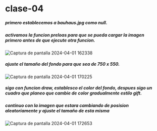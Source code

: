 # clase-04
##### primero establecemos a bauhaus.jpg como null.
##### activamos la funcion preloas para que se pueda cargar la imagen primero antes de que ejecute otra funcion.
![Captura de pantalla 2024-04-01 162338](https://github.com/Simonpso/dis9034-2024-1/assets/163044785/361f9377-1990-4149-b6da-b6d494e5cb97)
##### ajuste el tamaño del fondo para que sea de 750 x 550.
![Captura de pantalla 2024-04-01 170225](https://github.com/Simonpso/dis9034-2024-1/assets/163044785/f2552bfb-043b-4312-a1ad-a6e7a8e7b67e)
##### sigo con funcion draw, establesco el color del fondo, despues sigo un cuadro que planeo que cambie de color gradualmente estilo gift.
##### continuo con la imagen que estara cambiando de posision aleatoriamente y ajuste el tamaño de esta misma
![Captura de pantalla 2024-04-01 172653](https://github.com/Simonpso/dis9034-2024-1/assets/163044785/2510119f-b8cc-4c60-9b1d-fb2fd6e2add5)

